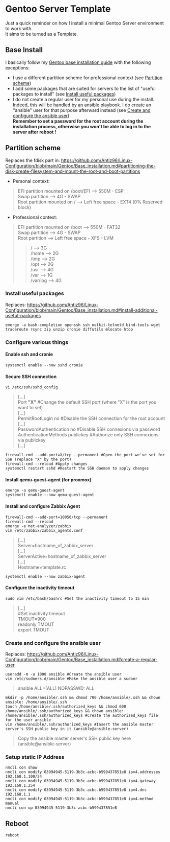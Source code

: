 # Gentoo Server Template

Just a quick reminder on how I install a minimal Gentoo Server environment to work with.  
It aims to be turned as a Template.  

## Base Install

I basically follow my [Gentoo base installation guide](https://github.com/Antiz96/Linux-Configuration/blob/main/Gentoo/Base_installation.md) with the following exceptions:  
  
- I use a different partition scheme for professional context (see [Partition scheme](https://github.com/Antiz96/Linux-Server/blob/main/VMs/Gentoo_Server_Template.md#partition-scheme))
- I add some packages that are suited for servers to the list of "useful packages to install" (see [Install useful packages](https://github.com/Antiz96/Linux-Server/blob/main/VMs/Gentoo_Server_Template.md#install-useful-packages))
- I do not create a regular user for my personal use during the install. Indeed, this will be handled by an ansible playbook. I do create an "ansible" user for that purpose afterward instead (see [Create and configure the ansible user](https://github.com/Antiz96/Linux-Server/blob/main/VMs/Gentoo_Server_Template.md#create-and-configure-the-ansible-user)).  
**Remember to set a password for the root account during the installation process, otherwise you won't be able to log in to the server after reboot !**

## Partition scheme

Replaces the fdisk part in: https://github.com/Antiz96/Linux-Configuration/blob/main/Gentoo/Base_installation.md#partitioning-the-disk-create-filesystem-and-mount-the-root-and-boot-partitions

- Personal context:  
  
> EFI partition mounted on /boot/EFI --> 550M - ESP  
> Swap partition --> 4G - SWAP  
> Root partition mounted on / --> Left free space - EXT4 (0% Reserved block)  
  
- Professional context:  
  
> EFI partition mounted on /boot --> 550M - FAT32    
> Swap partition --> 4G - SWAP   
> Root partition --> Left free space - XFS - LVM  
> > / --> 3G  
> > /home --> 2G  
> > /tmp --> 2G  
> > /opt --> 2G  
> > /usr --> 4G  
> > /var --> 1G  
> > /var/log --> 4G

### Install useful packages

Replaces: https://github.com/Antiz96/Linux-Configuration/blob/main/Gentoo/Base_installation.md#install-additional-useful-packages  

```
emerge -a bash-completion openssh ssh netkit-telnetd bind-tools wget traceroute rsync zip unzip cronie diffutils mlocate htop 
```

### Configure various things

#### Enable ssh and cronie   

```
systemctl enable --now sshd cronie
```

#### Secure SSH connection

```
vi /etc/ssh/sshd_config
```

> [...]  
> Port **"X"** #Change the default SSH port (where "X" is the port you want to set)     
> [...]  
> PermitRootLogin no #Disable the SSH connection for the root account  
> [...]    
> PasswordAuthentication no #Disable SSH connexions via password  
> AuthenticationMethods publickey #Authorize only SSH connexions via publickey  
> [...]  

```
firewall-cmd --add-port=X/tcp --permanent #Open the port we've set for SSH (replace "X" by the port)
firewall-cmd --reload #Apply changes
systemctl restart sshd #Restart the SSH daemon to apply changes
```

#### Install qemu-guest-agent (for proxmox)

```
emerge -a qemu-guest-agent
systemctl enable --now qemu-guest-agent
```

#### Install and configure Zabbix Agent

```
firewall-cmd --add-port=10050/tcp --permanent
firewall-cmd --reload
emerge -a net-analyzer/zabbix
vim /etc/zabbix/zabbix_agentd.conf
```

> [...]    
> Server=hostname_of_zabbix_server  
> [...]  
> ServerActive=hostname_of_zabbix_server  
> [...]  
> Hostname=template.rc 

```
systemctl enable --now zabbix-agent
``` 

#### Configure the inactivity timeout

```
sudo vim /etc/bash/bashrc #Set the inactivity timeout to 15 min
```

> [...]  
> #Set inactivity timeout  
> TMOUT=900  
> readonly TMOUT  
> export TMOUT  

### Create and configure the ansible user

Replaces: https://github.com/Antiz96/Linux-Configuration/blob/main/Gentoo/Base_installation.md#create-a-regular-user

```
useradd -m -u 1000 ansible #Create the ansible user
vim /etc/sudoers.d/ansible #Make the ansible user a sudoer
```

> ansible ALL=(ALL) NOPASSWD: ALL  
  
```
mkdir -p /home/ansible/.ssh && chmod 700 /home/ansible/.ssh && chown ansible: /home/ansible/.ssh
touch /home/ansible/.ssh/authorized_keys && chmod 600 /home/ansible/.ssh/authorized_keys && chown ansible: /home/ansible/.ssh/authorized_keys #Create the authorized_keys file for the user ansible
vim /home/ansible/.ssh/authorized_keys #Insert the ansible master server's SSH public key in it (ansible@ansible-server)
```

> Copy the ansible master server's SSH public key here (ansible@ansible-server)  

### Setup static IP Address

```
nmcli con show 
nmcli con modify 03994945-5119-3b3c-acbc-b599437851e8 ipv4.addresses 192.168.1.100/24
nmcli con modify 03994945-5119-3b3c-acbc-b599437851e8 ipv4.gateway 192.168.1.254
nmcli con modify 03994945-5119-3b3c-acbc-b599437851e8 ipv4.dns 192.168.1.1
nmcli con modify 03994945-5119-3b3c-acbc-b599437851e8 ipv4.method manual
nmcli con up 03994945-5119-3b3c-acbc-b599437851e8 
```

## Reboot

```
reboot
```
